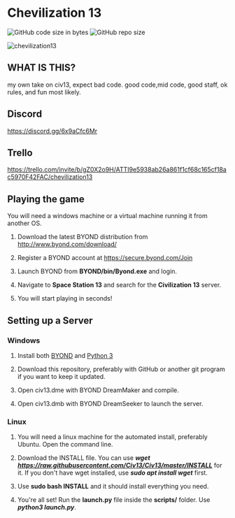 # Chevilization 13

![GitHub code size in bytes](https://img.shields.io/github/languages/code-size/civ13/civ13.svg?style=flat)
![GitHub repo size](https://img.shields.io/github/repo-size/civ13/civ13.svg?style=flat)

![chevilization13](https://user-images.githubusercontent.com/79454795/233169184-048b11a8-e577-402e-8032-eb6068b10a1e.jpg)

## WHAT IS THIS?
my own take on civ13, expect bad code.
good code,mid code, good staff, ok rules, and fun most likely.


## Discord
https://discord.gg/6x9aCfc6Mr

## Trello
https://trello.com/invite/b/gZ0X2o9H/ATTI9e5938ab26a861f1cf68c165cf18ac5970F42FAC/chevilization13

## Playing the game
You will need a windows machine or a virtual machine running it from another OS.

1. Download the latest BYOND distribution from http://www.byond.com/download/

2. Register a BYOND account at https://secure.byond.com/Join

3. Launch BYOND from **BYOND/bin/Byond.exe** and login.

4. Navigate to **Space Station 13** and search for the **Civilization 13** server.

5. You will start playing in seconds!


## Setting up a Server

### Windows
1. Install both [BYOND](https://www.byond.com/download/) and [Python 3](https://www.python.org/downloads/windows/)

2. Download this repository, preferably with GitHub or another git program if you want to keep it updated.

3. Open civ13.dme with BYOND DreamMaker and compile.

4. Open civ13.dmb with BYOND DreamSeeker to launch the server.


### Linux
1. You will need a linux machine for the automated install, preferably Ubuntu. Open the command line.
 
2. Download the INSTALL file. You can use ***wget https://raw.githubusercontent.com/Civ13/Civ13/master/INSTALL*** for it. If you don't have wget installed, use ***sudo apt install wget*** first.

3. Use **sudo bash INSTALL** and it should install everything you need.

4. You're all set! Run the **launch.py** file inside the **scripts/** folder. Use ***python3 launch.py***.
